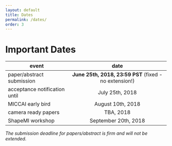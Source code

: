 ```yaml
---
layout: default
title: Dates
permalink: /dates/
order: 3
---
```

# Important Dates

| event | date |
|---|:---:|
| paper/abstract submission | **June 25th, 2018, 23:59 PST** (fixed - no extension!)  | 
| acceptance notification until | July 25th, 2018 |
| MICCAI early bird | August 10th, 2018 |
| camera ready papers | TBA, 2018 |
| ShapeMI workshop | September 20th, 2018  | 

*The submission deadline for papers/abstract is firm and will not be extended.*


